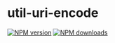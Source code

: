 # util-uri-encode

[![NPM version](https://img.shields.io/npm/v/@aws-sdk/util-uri-escape/preview.svg)](https://www.npmjs.com/package/@aws-sdk/util-uri-escape)
[![NPM downloads](https://img.shields.io/npm/dm/@aws-sdk/util-uri-escape.svg)](https://www.npmjs.com/package/@aws-sdk/util-uri-escape)
